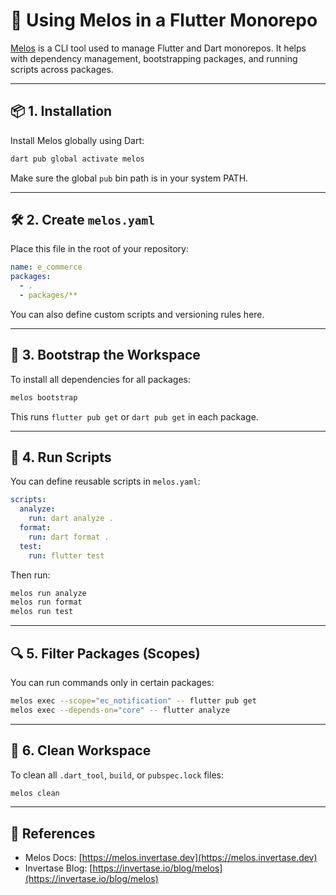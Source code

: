 # 🧪 Using Melos in a Flutter Monorepo

[Melos](https://melos.invertase.dev/) is a CLI tool used to manage Flutter and Dart monorepos. It helps with dependency management, bootstrapping packages, and running scripts across packages.

---

## 📦 1. Installation

Install Melos globally using Dart:

```bash
dart pub global activate melos
```

Make sure the global `pub` bin path is in your system PATH.

---

## 🛠 2. Create `melos.yaml`

Place this file in the root of your repository:

```yaml
name: e_commerce
packages:
  - .
  - packages/**
```

You can also define custom scripts and versioning rules here.

---

## 🚀 3. Bootstrap the Workspace

To install all dependencies for all packages:

```bash
melos bootstrap
```

This runs `flutter pub get` or `dart pub get` in each package.

---

## 🧪 4. Run Scripts

You can define reusable scripts in `melos.yaml`:

```yaml
scripts:
  analyze:
    run: dart analyze .
  format:
    run: dart format .
  test:
    run: flutter test
```

Then run:

```bash
melos run analyze
melos run format
melos run test
```

---

## 🔍 5. Filter Packages (Scopes)

You can run commands only in certain packages:

```bash
melos exec --scope="ec_notification" -- flutter pub get
melos exec --depends-on="core" -- flutter analyze
```

---


## 🧹 6. Clean Workspace

To clean all `.dart_tool`, `build`, or `pubspec.lock` files:

```bash
melos clean
```

---

## 📎 References

- Melos Docs: [https://melos.invertase.dev](https://melos.invertase.dev)
- Invertase Blog: [https://invertase.io/blog/melos](https://invertase.io/blog/melos)
